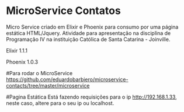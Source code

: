# MicroService Contatos
Micro Service criado em Elixir e Phoenix para consumo por uma página estática HTML/Jquery. Atividade para apresentação na disciplina de Programação IV na instituição Católica de Santa Catarina - Joinville.


Elixir 1.1.1

Phoenix 1.0.3

#Para rodar o MicroService
  https://github.com/eduardobarbiero/microservice-contacts/tree/master/microservice
  
#Pagina Estática
  Está fazendo requisições para o ip http://192.168.1.33, neste caso, altere para o seu ip ou localhost.
